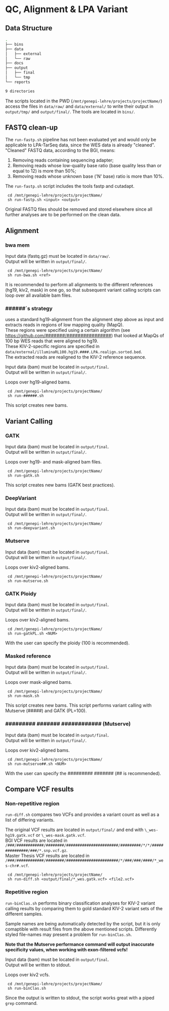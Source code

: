 # QC, Alignment & LPA Variant 

## Data Structure

```bash
.
├── bins
├── data
│   ├── external
│   └── raw
├── docs
├── output
│   ├── final
│   └── tmp
└── reports

9 directories
```

The scripts located in the PWD (`/mnt/genepi-lehre/projects/projectName/`) access the files in `data/raw/` and `data/external/` to write their output in `output/tmp/` and `output/final/`. The tools are located in `bins/`.

## FASTQ clean-up

The `run-fastp.sh` pipeline has not been evaluated yet and would only be applicable to LPA-TarSeq data, since the WES data is already "cleaned".
"Cleaned" FASTQ data, according to the BGI, means:
1. Removing reads containing sequencing adapter;
2. Removing reads whose low-quality base ratio (base quality less than or equal to 12) is more than 50%;
3. Removing reads whose unknown base ('N' base) ratio is more than 10%.

The `run-fastp.sh` script includes the tools fastp and cutadapt.

     cd /mnt/genepi-lehre/projects/projectName/
     sh run-fastp.sh <input> <output>
     
Original FASTQ files should be removed and stored elsewhere since all further analyses are to be performed on the clean data.     

## Alignment

### bwa mem

Input data (fastq.gz) must be located in `data/raw/`.  
Output will be written in `output/final/`.

     cd /mnt/genepi-lehre/projects/projectName/
     sh run-bwa.sh <ref>
     
It is recommended to perform all alignments to the different references (hg19, kiv2, mask) in one go,
so that subsequent variant calling scripts can loop over all available bam files.

### ######´s strategy

uses a standard hg19-alignment from the alignment step above as input and extracts reads in regions of low mapping quality (MapQ).  
These regions were specified using a certain algorithm (see https://github.com/#######/################) that looked at MapQs of 100 bp WES reads that were aligned to hg19.  
These KIV-2-specific regions are specified in `data/external/illuminaRL100.hg19.####.LPA.realign.sorted.bed`.  
The extracted reads are realigned to the KIV-2 reference sequence.

Input data (bam) must be located in `output/final`.  
Output will be written in `output/final/`.  
  
Loops over hg19-aligned bams.

     cd /mnt/genepi-lehre/projects/projectName/
     sh run-######.sh

This script creates new bams.

## Variant Calling

### GATK

Input data (bam) must be located in `output/final`.  
Output will be written in `output/final/`.  
  
Loops over hg19- and mask-aligned bam files.

     cd /mnt/genepi-lehre/projects/projectName/
     sh run-gatk.sh
     
This script creates new bams (GATK best practices).

### DeepVariant

Input data (bam) must be located in `output/final`.  
Output will be written in `output/final/`.

     cd /mnt/genepi-lehre/projects/projectName/
     sh run-deepvariant.sh

### Mutserve

Input data (bam) must be located in `output/final`.  
Output will be written in `output/final/`.  
  
Loops over kiv2-aligned bams.

     cd /mnt/genepi-lehre/projects/projectName/
     sh run-mutserve.sh
     
### GATK Ploidy

Input data (bam) must be located in `output/final`.  
Output will be written in `output/final/`.  
  
Loops over kiv2-aligned bams.

     cd /mnt/genepi-lehre/projects/projectName/
     sh run-gatkPL.sh <NUM>
     
With <NUM> the user can specify the ploidy (100 is recommended).

### Masked reference

Input data (bam) must be located in `output/final`.  
Output will be written in `output/final/`.  
  
Loops over mask-aligned bams.

     cd /mnt/genepi-lehre/projects/projectName/
     sh run-mask.sh

This script creates new bams.
This script performs variant calling with Mutserve (#####) and GATK (PL=100).

### ######### ####### ############ (Mutserve)

Input data (bam) must be located in `output/final`.  
Output will be written in `output/final/`.  
  
Loops over kiv2-aligned bams.

     cd /mnt/genepi-lehre/projects/projectName/
     sh run-mutserve##.sh <NUM>

With <NUM> the user can specify the ######### ####### (## is recommended).
     

## Compare VCF results

### Non-repetitive region

`run-diff.sh` compares two VCFs and provides a variant count as well as a list of differing variants.

The original VCF results are located in `output/final/` and end with `\_wes-hg19.gatk.vcf` or `\_wes-mask.gatk.vcf`.  
BGI VCF results are located in `/###/############/########/#######################/#########/*/*/###############/###/*.snp.vcf.gz`.  
Master Thesis VCF results are located in `/###/############/########/#######################/*/###/###/####/*_wes-chr#.vcf`.  
     
     cd /mnt/genepi-lehre/projects/projectName/
     sh run-diff.sh <output/final/*_wes.gatk.vcf> <file2.vcf>
     
### Repetitive region

`run-binClas.sh` performs binary classification analyses for KIV-2 variant calling results
by comparing them to gold standard KIV-2 variant sets of the different samples.

Sample names are being automatically detected by the script, but it is only comaptible with 
result files from the above mentioned scripts. Differently styled file-names may present a problem for `run-binClas.sh`.  

**Note that the Mutserve performance command will output inaccurate specificity values, when working with exon-filtered vcfs!**  

Input data (bam) must be located in `output/final`.  
Output will be written to stdout.  
  
Loops over kiv2 vcfs.

     cd /mnt/genepi-lehre/projects/projectName/
     sh run-binClas.sh
     
Since the output is written to stdout, the script works great with a piped `grep` command.
